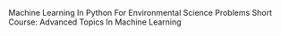 Machine Learning In Python For Environmental Science Problems Short Course: Advanced Topics In Machine Learning

